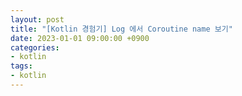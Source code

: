 ```yaml
---
layout: post
title: "[Kotlin 경험기] Log 에서 Coroutine name 보기"
date: 2023-01-01 09:00:00 +0900
categories:
- kotlin
tags:
- kotlin
---
```

